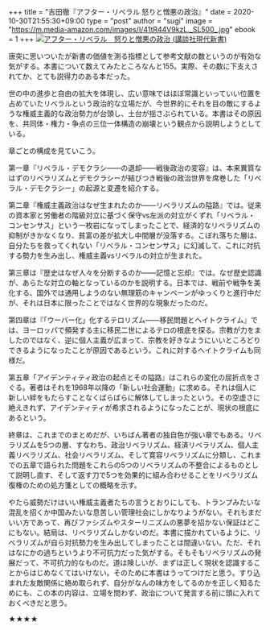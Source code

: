 +++
title = "吉田徹『アフター・リベラル 怒りと憎悪の政治』"
date = 2020-10-30T21:55:30+09:00
type = "post"
author = "sugi"
image = "https://m.media-amazon.com/images/I/41tR44V9kzL._SL500_.jpg"
ebook = 1
+++
<a href="https://www.amazon.co.jp/dp/B08HM17HLF/?tag=chezsugi-22" target="_blank"><img src="https://m.media-amazon.com/images/I/41tR44V9kzL._SL500_.jpg" alt="アフター・リベラル　怒りと憎悪の政治 (講談社現代新書)" class="alignleft" /></a>

唐突に思いついたが新書の価値を測る指標として参考文献の数というのが有効な気がする。本書について数えてみたところなんと155。実際、その数に下支えされてか、とても説得力のある本だった。

世の中の進歩と自由の拡大を体現し、広い意味ではほぼ常識といっていい位置を占めていたリベラルという政治的な立場だが、今世界的にそれを目の敵にするような権威主義的な政治勢力が台頭し、土台が揺さぶられている。本書はその原因を、共同体・権力・争点の三位一体構造の崩壊という観点から説明しようとしている。

章ごとの構成を見ていこう。

第一章『リベラル・デモクラシ——の退却——戦後政治の変容』は、本来異質なはずのリベラリズムとデモクラシーが結びつき戦後の政治世界を席巻した「リベラル・デモクラシー」の起源と変遷を紹介する。

第二章『権威主義政治はなぜ生まれたのか——リベラリズムの隘路』では。従来の資本家と労働者の階級対立に基づく保守vs左派の対立がくずれ「リベラル・コンセンサス」という一枚岩になってしまったことで、経済的なリベラリズムの抑制がきかなくなり、貧富の差が拡大し中間層が没落する。こぼれ落ちた層は、自分たちを救ってくれない「リベラル・コンセンサス」に幻滅して、これに対抗する勢力を生み出し、権威主義vsリベラルの対立が生まれた。

第三章は『歴史はなぜ人々を分断するのか——記憶と忘却』では。なぜ歴史認識が、あらたな対立の軸となっているのかを説明する。日本では、戦前や戦争を美化する、国外では通用しようのない無理筋のキャンペーンがゆっくりと進行中だが、それは日本に限ったことではなく世界的な現象だったのだ。

第四章は『「ウーバー化」化するテロリズム——移民問題とヘイトクライム』では、ヨーロッパで頻発する主に移民二世によるテロの根底を探る。宗教が力をましたのではなく、逆に個人主義が広まって、宗教を好きなようにいいところどりできるようになったことが原因であるという。これに対するヘイトクライムも同様だ。

第五章「アイデンティティ政治の起点とその隘路』はこれらの変化の屈折点をさぐる。著者はそれを1968年以降の「新しい社会運動」に求める。それは個人に新しい絆をもたらすことなくばらばらに解体してしまったという。その空虚さに絶えきれず、アイデンティティが希求されるようになったことが、現状の根底にあるという。

終章は、これまでのまとめだが、いちばん著者の独自色が強い章でもある。リベラリズムを5つの層、すなわち、政治リベラリズム、経済リベラリズム、個人主義リベラリズム、社会リベラリズム、そして寛容リベラリズムに分類し、これまでの五章で語られた問題をこれらの5つのリベラリズムの不整合によるものとして説明し直す、そして返す刀で5つを効果的に組み合わせることをリベラリズム復権のための処方箋としての概略を示す。

やたら威勢だけはいい権威主義者たちの言うとおりにしても、トランプみたいな混乱を招くか中国みたいな息苦しい管理社会にしかなりようがない。それもまだいい方であって、再びファシズムやスターリニズムの悪夢を招かない保証はどこにもない。結局は、リベラリズムしかないのだ。本書に描かれているように、リベラリズムが自ら対抗勢力を生み出してしまったことは間違いない。ただ、それはなにかの過ちというより不可抗力だった気がする。そもそもリベラリズムの発展だって、不可抗力的なものだ。道は険しいが、まずは正しく現状を認識することからはじめなくてはいけない。そのために本書はうってつけだと思う。すり込まれた友敵関係に絡め取られず、自分がなんの味方をしてるのかを正しく知るためにも、この本の内容は、立場を問わず、政治について発言する前に頭に入れておくべきだと思う。

★★★★